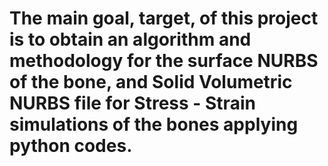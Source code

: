 ﻿<!--- 20180323:fast feedback test to join and showing, Python, files,(in latex-sharelatex to pdf files), functions to describe reading dicom patient files. comment "test to uploading workshops and project files" -->
# The main goal, target, of this project is to obtain an algorithm and methodology for the surface NURBS of the bone, and Solid Volumetric NURBS file for Stress - Strain simulations of the bones applying python codes.
